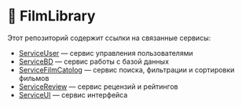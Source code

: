 # 🎥 FilmLibrary

Этот репозиторий содержит ссылки на связанные сервисы:

- [ServiceUser](https://github.com/Perceva1e/ServiceUser) — сервис управления пользователями
- [ServiceBD](https://github.com/Perceva1e/ServiceBD) — сервис работы с базой данных
- [ServiceFilmCatolog](https://github.com/Perceva1e/ServiceFilmCatolog) — сервис поиска, фильтрации и сортировки фильмов
- [ServiceReview](https://github.com/Perceva1e/ServiceReview) — cервис рецензий и рейтингов
- [ServiceUI](https://github.com/Perceva1e/ServiceUI) — cервис интерфейса
